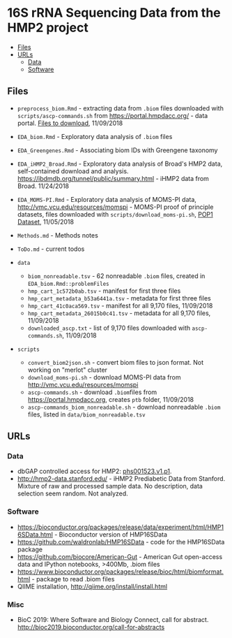 # 16S rRNA Sequencing Data from the HMP2 project

* [Files](#files)
* [URLs](#urls)
  * [Data](#data)
  * [Software](#software)


## Files

- `preprocess_biom.Rmd` - extracting data from `.biom` files downloaded with `scripts/ascp-commands.sh` from https://portal.hmpdacc.org/ - data portal. [Files to download](https://portal.hmpdacc.org/search/f?filters=%7B%22op%22:%22and%22,%22content%22:%5B%7B%22op%22:%22in%22,%22content%22:%7B%22field%22:%22cases.study_name%22,%22value%22:%5B%22MOMS-PI%22%5D%7D%7D,%7B%22op%22:%22in%22,%22content%22:%7B%22field%22:%22files.file_format%22,%22value%22:%5B%22Biological%20Observation%20Matrix%22%5D%7D%7D,%7B%22op%22:%22in%22,%22content%22:%7B%22field%22:%22files.file_matrix_type%22,%22value%22:%5B%2216s_community%22%5D%7D%7D%5D%7D&facetTab=files&pagination=%7B%22files%22:%7B%22from%22:0,%22size%22:20,%22sort%22:%22file_name.raw:asc%22%7D%7D), 11/09/2018

- `EDA_biom.Rmd` - Exploratory data analysis of `.biom` files

- `EDA_Greengenes.Rmd` - Associating biom IDs with Greengene taxonomy

- `EDA_iHMP2_Broad.Rmd` - Exploratory data analysis of Broad's HMP2 data, self-contained download and analysis. https://ibdmdb.org/tunnel/public/summary.html - iHMP2 data from Broad. 11/24/2018

- `EDA_MOMS-PI.Rmd` - Exploratory data analysis of MOMS-PI data, http://vmc.vcu.edu/resources/momspi - MOMS-PI proof of principle datasets, files downloaded with `scripts/download_moms-pi.sh`, [POP1 Dataset](http://vmc.vcu.edu/static/downloads/MOMS-PI_POP1.zip), 11/05/2018

- `Methods.md` - Methods notes
- `ToDo.md` - current todos

- `data`
    - `biom_nonreadable.tsv` - 62 nonreadable `.biom` files, created in `EDA_biom.Rmd::problemFiles`
    - `hmp_cart_1c572b0ab.tsv` - manifest for first three files
    - `hmp_cart_metadata_b53a6441a.tsv` - metadata for first three files
    - `hmp_cart_41c0aca569.tsv` - manifest for all 9,170 files, 11/09/2018
    - `hmp_cart_metadata_26015b0c41.tsv` - metadata for all 9,170 files, 11/09/2018
    - `downloaded_ascp.txt` - list of 9,170 files downloaded with `ascp-commands.sh`, 11/09/2018

- `scripts`
    - `convert_biom2json.sh` - convert biom files to json format. Not working on "merlot" cluster
    - `download_moms-pi.sh` - download MOMS-PI data from http://vmc.vcu.edu/resources/momspi
    - `ascp-commands.sh` - download `.biom`files from https://portal.hmpdacc.org, creates `ptb` folder, 11/09/2018
    - `ascp-commands_biom_nonreadable.sh` - download nonreadable `.biom` files, listed in `data/biom_nonreadable.tsv`

## URLs

### Data

- dbGAP controlled access for HMP2: [phs001523.v1.p1](https://www.ncbi.nlm.nih.gov/projects/gap/cgi-bin/study.cgi?study_id=phs001523.v1.p1#authorized-requests-section).
- http://hmp2-data.stanford.edu/ - iHMP2 Prediabetic Data from Stanford. Mixture of raw and processed sample data. No description, data selection seem random. Not analyzed.

### Software

- https://bioconductor.org/packages/release/data/experiment/html/HMP16SData.html - Bioconductor version of HMP16SData
- https://github.com/waldronlab/HMP16SData - code for the HMP16SData package
- https://github.com/biocore/American-Gut - American Gut open-access data and IPython notebooks, >400Mb, .biom files
- https://www.bioconductor.org/packages/release/bioc/html/biomformat.html - package to read .biom files
- QIIME installation, http://qiime.org/install/install.html

### Misc

- BioC 2019: Where Software and Biology Connect, call for abstract. http://bioc2019.bioconductor.org/call-for-abstracts